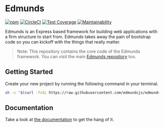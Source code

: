 # Edmunds

[![npm](https://img.shields.io/npm/v/edmunds.svg)](https://www.npmjs.com/package/edmunds)
[![CircleCI](https://img.shields.io/circleci/project/github/edmundsjs/framework/master.svg)](https://circleci.com/gh/edmundsjs/framework)
[![Test Coverage](https://codecov.io/gh/edmundsjs/framework/branch/master/graph/badge.svg)](https://codecov.io/gh/edmundsjs/framework)
[![Maintainability](https://api.codeclimate.com/v1/badges/c2c92f0dd4ebfa6c4493/maintainability)](https://codeclimate.com/github/edmundsjs/framework/maintainability)

Edmunds is an Express based framework for building web applications
with a firm structure to start from. Edmunds takes away the pain of
bootstrap code so you can kickoff with the things that really
matter.

> Note: This repository contains the core code of the Edmunds
framework. You can visit the main
[Edmunds repository](https://github.com/edmundsjs/edmunds) too.


## Getting Started

Create your new project by running the following command in your
terminal.

```bash
sh -c "$(curl -fsSL https://raw.githubusercontent.com/edmundsjs/edmunds/master/create-edmunds-app.sh)"
```


## Documentation

Take a look at [the documentation](https://edmundsjs.com/) to get the
hang of it.
